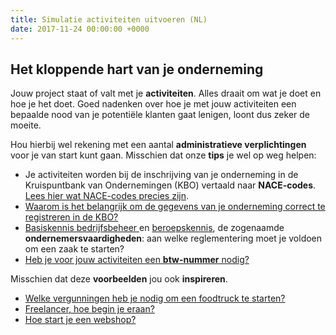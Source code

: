 ```yaml
---
title: Simulatie activiteiten uitvoeren (NL)
date: 2017-11-24 00:00:00 +0000
---
```

## Het kloppende hart van je onderneming

Jouw project staat of valt met je **activiteiten**. Alles draait om wat je doet en hoe je het doet. Goed nadenken over hoe je met jouw activiteiten een bepaalde nood  van je potentiële klanten gaat lenigen, loont dus zeker de moeite.

Hou hierbij wel rekening met een aantal **administratieve verplichtingen** voor je van start kunt gaan. Misschien dat onze **tips** je wel op weg helpen:

* Je activiteiten worden bij de inschrijving van je onderneming in de Kruispuntbank van Ondernemingen (KBO) vertaald naar **NACE-codes**. [Lees hier wat NACE-codes precies zijn](https://www.xerius.be/nl-be/drive/activiteiten/simulatie-activiteiten-uitvoeren-nl/nacebel).
* [Waarom is het belangrijk om de gegevens van je onderneming correct te registreren in de KBO?](http://blog.xerius.be/zelfstandigen/waarom-correcte-bedrijfsgegevens-in-de-kbo-cruciaal-zijn)
* [Basiskennis bedrijfsbeheer ](https://www.xerius.be/zelfstandigen/start-eigen-zaak/basiskennis-bedrijfsbeheer/)en [beroepskennis](https://www.xerius.be/zelfstandigen/start-eigen-zaak/beroepskennis/), de zogenaamde **ondernemersvaardigheden**:  aan welke reglementering moet je voldoen om een zaak te starten?
* [Heb je voor jouw activiteiten een **btw-nummer** nodig?](https://www.xerius.be/btw-voor-starters-wat-moet-je-weten)

Misschien dat deze **voorbeelden** jou ook **inspireren**.

* [Welke vergunningen heb je nodig om een foodtruck te starten?](https://www.xerius.be/blog/welke-vergunningen-heb-je-nodig-om-een-food-truck-te-beginnen)
* [Freelancer, hoe begin je eraan?](https://www.xerius.be/blog/freelancer-worden-hoe-begin-je-eraan/)
* [Hoe start je een webshop?](https://www.xerius.be/blog/een-webshop-starten-hoe-begin-ik-eraan/)
